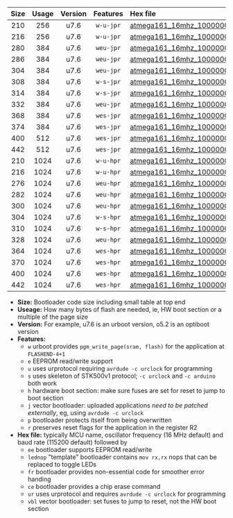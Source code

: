 |Size|Usage|Version|Features|Hex file|
|:-:|:-:|:-:|:-:|:--|
|210|256|u7.6|`w-u-jpr`|[atmega161_16mhz_1000000bps_ur_vbl.hex](https://raw.githubusercontent.com/stefanrueger/urboot/main//atmega161_16mhz_1000000bps_ur_vbl.hex)|
|216|256|u7.6|`w-u-jpr`|[atmega161_16mhz_1000000bps_lednop_ur_vbl.hex](https://raw.githubusercontent.com/stefanrueger/urboot/main//atmega161_16mhz_1000000bps_lednop_ur_vbl.hex)|
|280|384|u7.6|`weu-jpr`|[atmega161_16mhz_1000000bps_ee_ur_vbl.hex](https://raw.githubusercontent.com/stefanrueger/urboot/main//atmega161_16mhz_1000000bps_ee_ur_vbl.hex)|
|286|384|u7.6|`weu-jpr`|[atmega161_16mhz_1000000bps_ee_lednop_ur_vbl.hex](https://raw.githubusercontent.com/stefanrueger/urboot/main//atmega161_16mhz_1000000bps_ee_lednop_ur_vbl.hex)|
|304|384|u7.6|`weu-jpr`|[atmega161_16mhz_1000000bps_ee_lednop_fr_ur_vbl.hex](https://raw.githubusercontent.com/stefanrueger/urboot/main//atmega161_16mhz_1000000bps_ee_lednop_fr_ur_vbl.hex)|
|308|384|u7.6|`w-s-jpr`|[atmega161_16mhz_1000000bps_vbl.hex](https://raw.githubusercontent.com/stefanrueger/urboot/main//atmega161_16mhz_1000000bps_vbl.hex)|
|314|384|u7.6|`w-s-jpr`|[atmega161_16mhz_1000000bps_lednop_vbl.hex](https://raw.githubusercontent.com/stefanrueger/urboot/main//atmega161_16mhz_1000000bps_lednop_vbl.hex)|
|332|384|u7.6|`weu-jpr`|[atmega161_16mhz_1000000bps_ee_lednop_fr_ce_ur_vbl.hex](https://raw.githubusercontent.com/stefanrueger/urboot/main//atmega161_16mhz_1000000bps_ee_lednop_fr_ce_ur_vbl.hex)|
|368|384|u7.6|`wes-jpr`|[atmega161_16mhz_1000000bps_ee_vbl.hex](https://raw.githubusercontent.com/stefanrueger/urboot/main//atmega161_16mhz_1000000bps_ee_vbl.hex)|
|374|384|u7.6|`wes-jpr`|[atmega161_16mhz_1000000bps_ee_lednop_vbl.hex](https://raw.githubusercontent.com/stefanrueger/urboot/main//atmega161_16mhz_1000000bps_ee_lednop_vbl.hex)|
|400|512|u7.6|`wes-jpr`|[atmega161_16mhz_1000000bps_ee_lednop_fr_vbl.hex](https://raw.githubusercontent.com/stefanrueger/urboot/main//atmega161_16mhz_1000000bps_ee_lednop_fr_vbl.hex)|
|442|512|u7.6|`wes-jpr`|[atmega161_16mhz_1000000bps_ee_lednop_fr_ce_vbl.hex](https://raw.githubusercontent.com/stefanrueger/urboot/main//atmega161_16mhz_1000000bps_ee_lednop_fr_ce_vbl.hex)|
|210|1024|u7.6|`w-u-hpr`|[atmega161_16mhz_1000000bps_ur.hex](https://raw.githubusercontent.com/stefanrueger/urboot/main//atmega161_16mhz_1000000bps_ur.hex)|
|216|1024|u7.6|`w-u-hpr`|[atmega161_16mhz_1000000bps_lednop_ur.hex](https://raw.githubusercontent.com/stefanrueger/urboot/main//atmega161_16mhz_1000000bps_lednop_ur.hex)|
|276|1024|u7.6|`weu-hpr`|[atmega161_16mhz_1000000bps_ee_ur.hex](https://raw.githubusercontent.com/stefanrueger/urboot/main//atmega161_16mhz_1000000bps_ee_ur.hex)|
|282|1024|u7.6|`weu-hpr`|[atmega161_16mhz_1000000bps_ee_lednop_ur.hex](https://raw.githubusercontent.com/stefanrueger/urboot/main//atmega161_16mhz_1000000bps_ee_lednop_ur.hex)|
|300|1024|u7.6|`weu-hpr`|[atmega161_16mhz_1000000bps_ee_lednop_fr_ur.hex](https://raw.githubusercontent.com/stefanrueger/urboot/main//atmega161_16mhz_1000000bps_ee_lednop_fr_ur.hex)|
|304|1024|u7.6|`w-s-hpr`|[atmega161_16mhz_1000000bps.hex](https://raw.githubusercontent.com/stefanrueger/urboot/main//atmega161_16mhz_1000000bps.hex)|
|310|1024|u7.6|`w-s-hpr`|[atmega161_16mhz_1000000bps_lednop.hex](https://raw.githubusercontent.com/stefanrueger/urboot/main//atmega161_16mhz_1000000bps_lednop.hex)|
|328|1024|u7.6|`weu-hpr`|[atmega161_16mhz_1000000bps_ee_lednop_fr_ce_ur.hex](https://raw.githubusercontent.com/stefanrueger/urboot/main//atmega161_16mhz_1000000bps_ee_lednop_fr_ce_ur.hex)|
|364|1024|u7.6|`wes-hpr`|[atmega161_16mhz_1000000bps_ee.hex](https://raw.githubusercontent.com/stefanrueger/urboot/main//atmega161_16mhz_1000000bps_ee.hex)|
|370|1024|u7.6|`wes-hpr`|[atmega161_16mhz_1000000bps_ee_lednop.hex](https://raw.githubusercontent.com/stefanrueger/urboot/main//atmega161_16mhz_1000000bps_ee_lednop.hex)|
|400|1024|u7.6|`wes-hpr`|[atmega161_16mhz_1000000bps_ee_lednop_fr.hex](https://raw.githubusercontent.com/stefanrueger/urboot/main//atmega161_16mhz_1000000bps_ee_lednop_fr.hex)|
|442|1024|u7.6|`wes-hpr`|[atmega161_16mhz_1000000bps_ee_lednop_fr_ce.hex](https://raw.githubusercontent.com/stefanrueger/urboot/main//atmega161_16mhz_1000000bps_ee_lednop_fr_ce.hex)|

- **Size:** Bootloader code size including small table at top end
- **Useage:** How many bytes of flash are needed, ie, HW boot section or a multiple of the page size
- **Version:** For example, u7.6 is an urboot version, o5.2 is an optiboot version
- **Features:**
  + `w` urboot provides `pgm_write_page(sram, flash)` for the application at `FLASHEND-4+1`
  + `e` EEPROM read/write support
  + `u` uses urprotocol requiring `avrdude -c urclock` for programming
  + `s` uses skeleton of STK500v1 protocol; `-c urclock` and `-c arduino` both work
  + `h` hardware boot section: make sure fuses are set for reset to jump to boot section
  + `j` vector bootloader: uploaded applications *need to be patched externally*, eg, using `avrdude -c urclock`
  + `p` bootloader protects itself from being overwritten
  + `r` preserves reset flags for the application in the register R2
- **Hex file:** typically MCU name, oscillator frequency (16 MHz default) and baud rate (115200 default) followed by
  + `ee` bootloader supports EEPROM read/write
  + `lednop` "template" bootloader contains `mov rx,rx` nops that can be replaced to toggle LEDs
  + `fr` bootloader provides non-essential code for smoother error handing
  + `ce` bootloader provides a chip erase command
  + `ur` uses urprotocol and requires `avrdude -c urclock` for programming
  + `vbl` vector bootloader: set fuses to jump to reset, not the HW boot section
